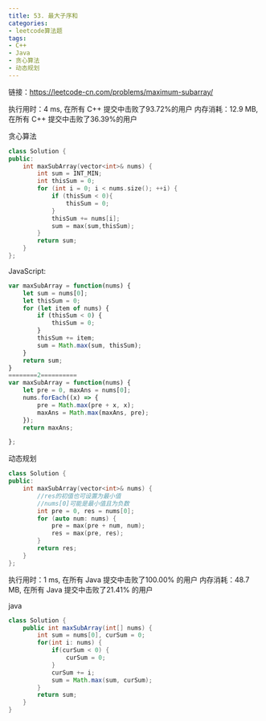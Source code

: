 ```yaml
---
title: 53. 最大子序和
categories:
- leetcode算法题
tags:
- C++
- Java
- 贪心算法
- 动态规划
---
```

链接：https://leetcode-cn.com/problems/maximum-subarray/

执行用时：4 ms, 在所有 C++ 提交中击败了93.72%的用户
内存消耗：12.9 MB, 在所有 C++ 提交中击败了36.39%的用户

贪心算法
``` C++
class Solution {
public:
    int maxSubArray(vector<int>& nums) {
        int sum = INT_MIN;
        int thisSum = 0;
        for (int i = 0; i < nums.size(); ++i) {
            if (thisSum < 0){
                thisSum = 0;
            }
            thisSum += nums[i];
            sum = max(sum,thisSum);
        }
        return sum;
    }
};
```

JavaScript: 
```Javascript
var maxSubArray = function(nums) {
    let sum = nums[0];
    let thisSum = 0;
    for (let item of nums) {
        if (thisSum < 0) {
            thisSum = 0;
        }
        thisSum += item;
        sum = Math.max(sum, thisSum);
    }
    return sum;
}
========2==========
var maxSubArray = function(nums) {
    let pre = 0, maxAns = nums[0];
    nums.forEach((x) => {
        pre = Math.max(pre + x, x);
        maxAns = Math.max(maxAns, pre);
    });
    return maxAns;

};
```


动态规划
``` C++
class Solution {
public:
    int maxSubArray(vector<int>& nums) {
        //res的初值也可设置为最小值
        //nums[0]可能是最小值且为负数
        int pre = 0, res = nums[0]; 
        for (auto num: nums) {
            pre = max(pre + num, num);
            res = max(pre, res);
        }
        return res;
    }
};
```

执行用时：1 ms, 在所有 Java 提交中击败了100.00% 的用户
内存消耗：48.7 MB, 在所有 Java 提交中击败了21.41% 的用户

java
``` java
class Solution {
    public int maxSubArray(int[] nums) {
        int sum = nums[0], curSum = 0;
        for(int i: nums) {
            if(curSum < 0) {
                curSum = 0;
            } 
            curSum += i;
            sum = Math.max(sum, curSum);
        }
        return sum;
    }
}
```